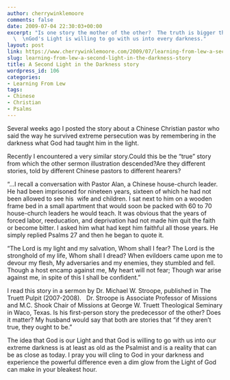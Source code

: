 ```yaml
---
author: cherrywinklemoore
comments: false
date: 2009-07-04 22:30:03+00:00
excerpt: "Is one story the mother of the other?  The truth is bigger than the question.\
  \  \nGod's Light is willing to go with us into every darkness."
layout: post
link: https://www.cherrywinklemoore.com/2009/07/learning-from-lew-a-second-light-in-the-darkness-story/
slug: learning-from-lew-a-second-light-in-the-darkness-story
title: A Second Light in the Darkness story
wordpress_id: 106
categories:
- Learning From Lew
tags:
- Chinese
- Christian
- Psalms
---
```


Several weeks ago I posted the story about a Chinese Christian pastor who said the way he survived extreme persecution was by remembering in the darkness what God had taught him in the light.

Recently I encountered a very similar story.Could this be the “true” story from which the other sermon illustration descended?Are they different stories, told by different Chinese pastors to different hearers?

“…I recall a conversation with Pastor Alan, a Chinese house-church leader. He had been imprisoned for nineteen years, sixteen of which he had not been allowed to see his  wife and children. I sat next to him on a wooden frame bed in a small apartment that would soon be packed with 60 to 70 house-church leaders he would teach. It was obvious that the years of  forced labor, reeducation, and deprivation had not made him quit the faith or become bitter. I asked him what had kept him faithful all those years. He simply replied Psalms 27 and then he began to quote it.

“The Lord is my light and my salvation, Whom shall I fear? The Lord is the stronghold of my life, Whom shall I dread? When evildoers came upon me to devour my flesh, My adversaries and my enemies, they stumbled and fell. Though a host encamp against me, My heart will not fear; Though war arise against me, in spite of this I shall be confident.”

I read this story in a sermon by Dr. Michael W. Stroope, published in The Truett Pulpit (2007-2008).   Dr. Stroope is Associate Professor of Missions and M.C. Shook Chair of Missions at George W. Truett Theological Seminary in Waco, Texas. Is his first-person story the predecessor of the other? Does it matter? My husband would say that both are stories that “if they aren’t true, they ought to be.”

The idea that God is our Light and that God is willing to go with us into our extreme darkness is at least as old as the Psalmist and is a reality that can be as close as today. I pray you will cling to God in your darkness and experience the powerful difference even a dim glow from the Light of God can make in your bleakest hour.
